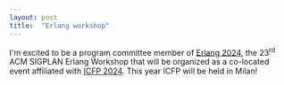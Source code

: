 ```yaml
---
layout: post
title:  "Erlang workshop"
---
```


I'm excited to be a program committee member of [Erlang
2024](https://icfp24.sigplan.org/home/erlang-2024), the
23<sup>rd</sup> ACM SIGPLAN Erlang Workshop that will be organized
as a co-located event affiliated with [ICFP
2024](https://icfp24.sigplan.org). This year ICFP will be held in
Milan!
